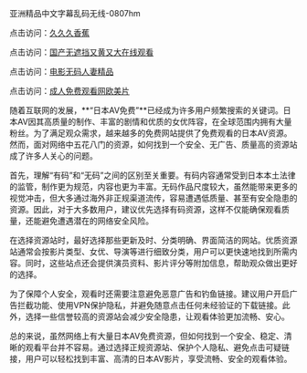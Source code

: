 亚洲精品中文字幕乱码无线-0807hm

点击访问：<a href="https://gfd-5xg.pages.dev/">久久久香蕉</a>

点击访问：<a href="https://heiliaozj3tjd.pages.dev">国产无遮挡又黄又大在线观看</a>

点击访问：<a href="https://bered.pages.dev/">电影无码人妻精品</a>

点击访问：<a href="https://heiliaowzu4ur.pages.dev">成人免费观看网欧美片</a>


随着互联网的发展，**“日本AV免费”**已经成为许多用户频繁搜索的关键词。日本AV因其高质量的制作、丰富的剧情和优质的女优阵容，在全球范围内拥有大量粉丝。为了满足观众需求，越来越多的免费网站提供了免费观看的日本AV资源。然而，面对网络中五花八门的资源，如何找到一个安全、无广告、质量高的资源站成了许多人关心的问题。

首先，理解“有码”和“无码”之间的区别至关重要。有码内容通常受到日本本土法律的监管，制作更为规范，内容也更为丰富。无码作品尺度较大，虽然能带来更多的视觉冲击，但大多通过海外非正规渠道流传，容易遭遇低质量、甚至有安全隐患的资源。因此，对于大多数用户，建议优先选择有码资源，这样不仅能确保观看质量，还能避免遭遇潜在的网络安全风险。

在选择资源站时，最好选择那些更新及时、分类明确、界面简洁的网站。优质资源站通常会按影片类型、女优、导演等进行细致分类，用户可以更快速地找到所需内容。同时，这些站点还会提供演员资料、影片评分等附加信息，帮助观众做出更好的选择。

为了保障个人安全，观看时还需要注意避免恶意广告和钓鱼链接。建议用户开启广告拦截功能、使用VPN保护隐私，并避免随意点击任何未经验证的下载链接。此外，选择一些信誉较高的资源站会减少安全隐患，让观看体验更加流畅、安心。

总的来说，虽然网络上有大量日本AV免费资源，但如何找到一个安全、稳定、清晰的观看平台并不容易。通过选择正规资源站、保护个人隐私、避免点击可疑链接，用户可以轻松找到丰富、高清的日本AV影片，享受流畅、安全的观看体验。


<span style="display:none;">[Canonical link]( ）</span>
